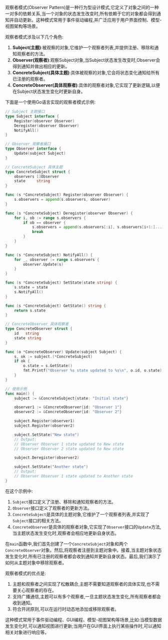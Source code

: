 观察者模式(Observer Pattern)是一种行为型设计模式,它定义了对象之间的一种一对多的依赖关系,当一个对象的状态发生改变时,所有依赖于它的对象都会得到通知并自动更新。这种模式常用于事件驱动编程,并广泛应用于用户界面控制、模型-视图架构等场景。

观察者模式涉及以下几个角色:

1. **Subject(主题)**:被观察的对象,它维护一个观察者列表,并提供注册、移除和通知观察者的方法。
2. **Observer(观察者)**:观察Subject对象,当Subject状态发生改变时,Observer会得到通知并做出相应的更新。
3. **ConcreteSubject(具体主题)**:具体被观察的对象,它会将状态变化通知给所有已注册的观察者。
4. **ConcreteObserver(具体观察者)**:具体的观察者对象,它实现了更新逻辑,以便在Subject状态发生变化时更新自身。

下面是一个使用Go语言实现的观察者模式示例:

```go
// Subject 主题接口
type Subject interface {
    Register(observer Observer)
    Deregister(observer Observer)
    NotifyAll()
}

// Observer 观察者接口
type Observer interface {
    Update(subject Subject)
}

// ConcreteSubject 具体主题
type ConcreteSubject struct {
    observers []Observer
    state     string
}

func (s *ConcreteSubject) Register(observer Observer) {
    s.observers = append(s.observers, observer)
}

func (s *ConcreteSubject) Deregister(observer Observer) {
    for i, ob := range s.observers {
        if ob == observer {
            s.observers = append(s.observers[:i], s.observers[i+1:]...)
            break
        }
    }
}

func (s *ConcreteSubject) NotifyAll() {
    for _, observer := range s.observers {
        observer.Update(s)
    }
}

func (s *ConcreteSubject) SetState(state string) {
    s.state = state
    s.NotifyAll()
}

func (s *ConcreteSubject) GetState() string {
    return s.state
}

// ConcreteObserver 具体观察者
type ConcreteObserver struct {
    id   string
    state string
}

func (o *ConcreteObserver) Update(subject Subject) {
    s, ok := subject.(*ConcreteSubject)
    if ok {
        o.state = s.GetState()
        fmt.Printf("Observer %s state updated to %s\n", o.id, o.state)
    }
}

// 使用示例
func main() {
    subject := &ConcreteSubject{state: "Initial state"}

    observer1 := &ConcreteObserver{id: "Observer 1"}
    observer2 := &ConcreteObserver{id: "Observer 2"}

    subject.Register(observer1)
    subject.Register(observer2)

    subject.SetState("New state")
    // Output:
    // Observer Observer 1 state updated to New state
    // Observer Observer 2 state updated to New state

    subject.Deregister(observer2)

    subject.SetState("Another state")
    // Output:
    // Observer Observer 1 state updated to Another state
}
```

在这个示例中:

1. `Subject`接口定义了注册、移除和通知观察者的方法。
2. `Observer`接口定义了观察者的更新方法。
3. `ConcreteSubject`是具体的主题对象,它维护了一个观察者列表,并实现了`Subject`接口的相关方法。
4. `ConcreteObserver`是具体的观察者对象,它实现了`Observer`接口的`Update`方法,当主题状态发生变化时,观察者会相应地更新自身状态。

在`main`函数中,我们首先创建了一个`ConcreteSubject`对象和两个`ConcreteObserver`对象。然后,将观察者注册到主题对象中。接着,当主题对象状态发生变化时,所有已注册的观察者都会收到通知并更新自身状态。最后,我们演示了如何从主题对象中移除观察者。

观察者模式的优点是:

1. 主题和观察者之间实现了松散耦合,主题不需要知道观察者的具体实现,也不需要关心观察者的存在。
2. 支持广播通信,主题可以有多个观察者,一旦主题状态发生变化,所有观察者都会收到通知。
3. 符合开闭原则,可以在运行时动态地添加或移除观察者。

这种模式常用于事件驱动编程、GUI编程、模型-视图架构等场景,比如:当模型数据发生变化时,可以通知视图进行更新;当用户在GUI界面上执行某些操作时,可以通知相关对象进行响应等。